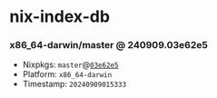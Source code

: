 # nix-index-db
### x86_64-darwin/master @ 240909.03e62e5
- Nixpkgs: `master`@[`03e62e5`](https://github.com/NixOS/nixpkgs/commit/03e62e5bc3a6dd3203c3fc6f87aec7684a57da75)
- Platform: `x86_64-darwin`
- Timestamp: `20240909015333`
